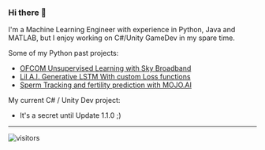 ### Hi there 👋

I'm a Machine Learning Engineer with experience in Python, Java and MATLAB, but I enjoy working on C#/Unity GameDev in my spare time.

Some of my Python past projects: 

- [OFCOM Unsupervised Learning with Sky Broadband](https://github.com/MikeMNelhams/SkyBroadbandProject)
- [Lil A.I. Generative LSTM With custom Loss functions](https://github.com/MikeMNelhams/Lil-A.I.-Approaches-to-Rap-Lyric-Generation)
- [Sperm Tracking and fertility prediction with MOJO.AI](https://github.com/MikeMNelhams/SpermTracking)


My current C# / Unity Dev project:

- It's a secret until Update 1.1.0 ;)


---

![visitors](https://visitor-badge.laobi.icu/badge?page_id=MikeMNelhams/MikeMNelhams)
